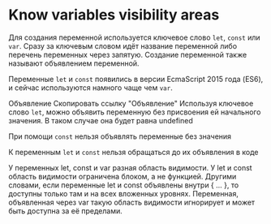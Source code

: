 # Know variables visibility areas

Для создания переменной используется ключевое слово `let`, `const` или `var`. Сразу за ключевым словом идёт название переменной либо перечень переменных через запятую. Создание переменной также называют объявлением переменной.

Переменные `let` и `const` появились в версии EcmaScript 2015 года (ES6), и сейчас используются намного чаще чем `var`.

Объявление Скопировать ссылку "Объявление"
Используя ключевое слово `let`, можно объявить переменную без присвоения ей начального значения. В таком случае она будет равна undefined

При помощи `const` нельзя объявлять переменные без значения

К переменным `let` и `const` нельзя обращаться до их объявления в коде

У переменных let, const и var разная область видимости.
У let и const область видимости ограничена блоком, а не функцией.
Другими словами, если переменные let и const объявлены внутри { ... }, то доступны только там и на всех вложенных уровнях. Переменная, объявленная через var такую область видимости игнорирует и может быть доступна за её пределами.
